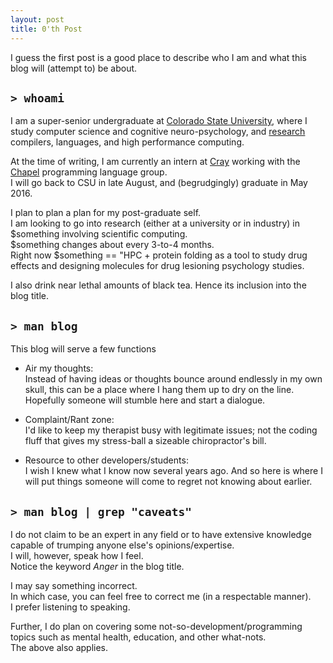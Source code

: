 ```yaml
---
layout: post
title: 0'th Post
---
```


I guess the first post is a good place to describe who I am and what this blog will (attempt to) be about.

`> whoami`
---------
I am a super-senior undergraduate at [Colorado State University](http://www.cs.colostate.edu/~ibertola/), where I study computer science and cognitive neuro-psychology, and [research](https://www.researchgate.net/profile/Ian_Bertolacci) compilers, languages, and high performance computing.


At the time of writing, I am currently an intern at [Cray](http://www.cray.com/) working with the [Chapel](http://chapel.cray.com/) programming language group.  
I will go back to CSU in late August, and (begrudgingly) graduate in May 2016.

I plan to plan a plan for my post-graduate self.  
I am looking to go into research (either at a university or in industry) in $something involving scientific computing.  
$something changes about every 3-to-4 months.  
Right now $something == "HPC + protein folding as a tool to study drug effects and designing molecules for drug lesioning psychology studies.


I also drink near lethal amounts of black tea. Hence its inclusion into the blog title.

`> man blog`
-------------
This blog will serve a few functions

+ Air my thoughts:  
  Instead of having ideas or thoughts bounce around endlessly in my own skull, this can be a place where I hang them up to dry on the line. Hopefully someone will stumble here and start a dialogue.

+ Complaint/Rant zone:  
  I'd like to keep my therapist busy with legitimate issues; not the coding fluff that gives my stress-ball a sizeable chiropractor's bill.

+ Resource to other developers/students:  
  I wish I knew what I know now several years ago. And so here is where I will put things someone will come to regret not knowing about earlier.


`> man blog | grep "caveats"`
-----------------------------
I do not claim to be an expert in any field or to have extensive knowledge capable of trumping anyone else's opinions/expertise.  
I will, however, speak how I feel.  
Notice the keyword *Anger* in the blog title.

I may say something incorrect.  
In which case, you can feel free to correct me (in a respectable manner).  
I prefer listening to speaking.

Further, I do plan on covering some not-so-development/programming topics such as mental health, education, and other what-nots.  
The above also applies.
